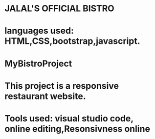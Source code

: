 # JALAL'S OFFICIAL BISTRO
# languages used: HTML,CSS,bootstrap,javascript.  
# MyBistroProject  

# This project is a responsive restaurant website.  

# Tools used: visual studio code, online editing,Resonsivness online

